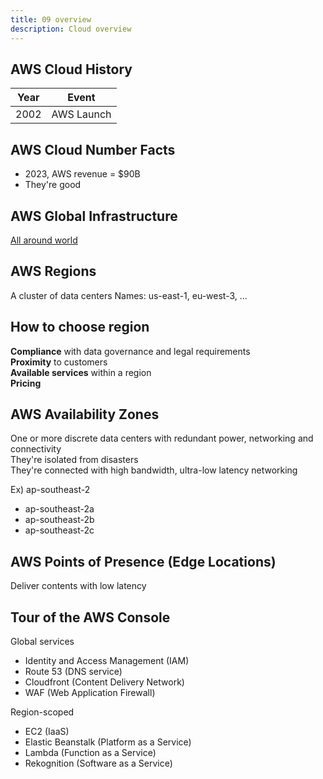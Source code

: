 ```yaml
---
title: 09 overview
description: Cloud overview
---
```


## AWS Cloud History
| Year | Event      |
|------|------------|
| 2002 | AWS Launch |


## AWS Cloud Number Facts
- 2023, AWS revenue = $90B
- They're good


## AWS Global Infrastructure
[All around world](https://aws.amazon.com/ko/about-aws/global-infrastructure/regions_az/)


## AWS Regions
A cluster of data centers
Names: us-east-1, eu-west-3, ...

## How to choose region
**Compliance** with data governance and legal requirements  
**Proximity** to customers  
**Available services** within a region  
**Pricing**  

## AWS Availability Zones
One or more discrete data centers with redundant power, networking and connectivity  
They're isolated from disasters  
They're connected with high bandwidth, ultra-low latency networking  

Ex) ap-southeast-2
- ap-southeast-2a
- ap-southeast-2b
- ap-southeast-2c

## AWS Points of Presence (Edge Locations)
Deliver contents with low latency

## Tour of the AWS Console
Global services
- Identity and Access Management (IAM)
- Route 53 (DNS service)
- Cloudfront (Content Delivery Network)
- WAF (Web Application Firewall)

Region-scoped
- EC2 (IaaS)
- Elastic Beanstalk (Platform as a Service)
- Lambda (Function as a Service)
- Rekognition (Software as a Service)

